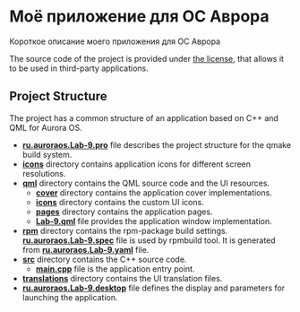 # Моё приложение для ОС Аврора

Короткое описание моего приложения для ОС Аврора

The source code of the project is provided under
[the license](LICENSE.BSD-3-CLAUSE.md),
that allows it to be used in third-party applications.

## Project Structure

The project has a common structure
of an application based on C++ and QML for Aurora OS.

* **[ru.auroraos.Lab-9.pro](ru.auroraos.Lab-9.pro)** file
  describes the project structure for the qmake build system.
* **[icons](icons)** directory contains application icons for different screen resolutions.
* **[qml](qml)** directory contains the QML source code and the UI resources.
  * **[cover](qml/cover)** directory contains the application cover implementations.
  * **[icons](qml/icons)** directory contains the custom UI icons.
  * **[pages](qml/pages)** directory contains the application pages.
  * **[Lab-9.qml](qml/Lab-9.qml)** file
    provides the application window implementation.
* **[rpm](rpm)** directory contains the rpm-package build settings.
  **[ru.auroraos.Lab-9.spec](rpm/ru.auroraos.Lab-9.spec)** file is used by rpmbuild tool.
  It is generated from **[ru.auroraos.Lab-9.yaml](rpm/ru.auroraos.Lab-9.yaml)** file.
* **[src](src)** directory contains the C++ source code.
  * **[main.cpp](src/main.cpp)** file is the application entry point.
* **[translations](translations)** directory contains the UI translation files.
* **[ru.auroraos.Lab-9.desktop](ru.auroraos.Lab-9.desktop)** file
  defines the display and parameters for launching the application.